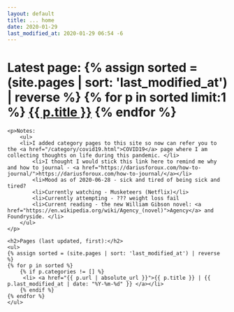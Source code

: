 ```yaml
---
layout: default
title: ... home
date: 2020-01-29
last_modified_at: 2020-01-29 06:54 -6
---
```


<div class="blurb">
	<h1>Latest page: {% assign sorted = (site.pages | sort: 'last_modified_at') | reverse %}
	{% for p in sorted limit:1 %}
	  	 <a href="{{ p.url | absolute_url }}">{{ p.title }}</a>
 	{% endfor %}
	 </h1>

	<p>Notes:
		<ul>
		<li>I added category pages to this site so now can refer you to the <a href="/category/covid19.html">COVID19</a> page where I am collecting thoughts on life during this pandemic. </li>
			<li>I thought I would stick this link here to remind me why and how to journal - <a href="https://dariusforoux.com/how-to-journal/">https://dariusforoux.com/how-to-journal/</a></li>
			<li>Mood as of 2020-06-28 - sick and tired of being sick and tired?
			<li>Currently watching - Musketeers (Netflix)</li>
			<li>Currently attempting - ??? weight loss fail
			<li>Current reading - the new William Gibson novel: <a href="https://en.wikipedia.org/wiki/Agency_(novel)">Agency</a> and Foundryside. </li>
		</ul>
	</p>

	<h2>Pages (last updated, first):</h2>
	<ul>
	{% assign sorted = (site.pages | sort: 'last_modified_at') | reverse %}
	{% for p in sorted %}
		{% if p.categories != [] %}
	  	 <li> <a href="{{ p.url | absolute_url }}">{{ p.title }} | {{ p.last_modified_at | date: "%Y-%m-%d" }} </a></li>
		{% endif %}
 	{% endfor %}
	</ul>

</div><!-- /.blurb -->
